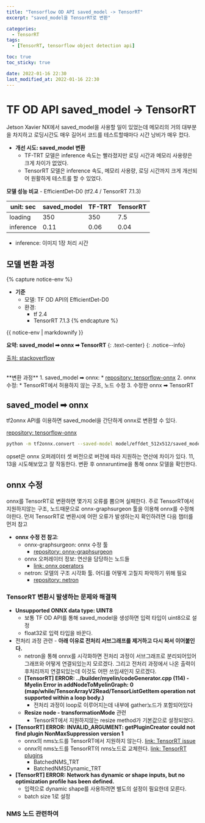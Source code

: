 ```yaml
---
title: "Tensorflow OD API saved_model -> TensorRT"
excerpt: "saved_model을 TensorRT로 변환"

categories:
  - TensorRT
tags:
  - [TensorRT, tensorflow object detection api]

toc: true
toc_sticky: true

date: 2022-01-16 22:30
last_modified_at: 2022-01-16 22:30
---
```


# TF OD API saved_model -> TensorRT

Jetson Xavier NX에서 saved_model을 사용할 일이 있었는데 메모리의 거의 대부분을 차지하고 로딩시간도 매우 길어서 코드를 테스트할때마다 시간 낭비가 매우 컸다.

* **개선 시도: saved_model 변환**
  * TF-TRT 모델은 inference 속도는 빨라졌지만 로딩 시간과 메모리 사용량은 크게 차이가 없었다.
  * TensorRT 모델은 inference 속도, 메모리 사용량, 로딩 시간까지 크게 개선되어 원활하게 테스트를 할 수 있었다.

**모델 성능 비교** - EfficientDet-D0 (tf2.4 / TensorRT 7.1.3)

|unit: sec|saved_model|TF-TRT|TensorRT|
|---------|-----------|------|--------|
|loading  |350        |350   |7.5     |
|inference|0.11       |0.06  |0.04    |

* inference: 이미지 1장 처리 시간

## 모델 변환 과정

{% capture notice-env %}
* **기준**
  * 모델: TF OD API의 EfficientDet-D0
  * 환경:
    * tf 2.4
    * TensorRT 7.1.3
{% endcapture %}

<div class="notice--warning">{{ notice-env | markdownify }}</div>

**요약: saved_model ➡ onnx ➡ TensorRT**
{: .text-center}
{: .notice--info}

<a href="https://stackoverflow.com/questions/66087844/jetson-nx-optimize-tensorflow-model-using-tensorrt" class="btn btn--inverse">출처: stackoverflow</a>

<br>
**변환 과정**
1. saved_model ➡ onnx:
  * <a href="https://github.com/onnx/tensorflow-onnx" class="btn btn--info">repository: tensorflow-onnx</a>
2. onnx 수정:
  * TensorRT에서 허용하지 않는 구조, 노드 수정
3. 수정한 onnx ➡ TensorRT



## saved_model ➡ onnx

tf2onnx API를 이용하면 saved_model을 간단하게 onnx로 변환할 수 있다.

<a href="https://github.com/onnx/tensorflow-onnx" class="btn btn--info">repository: tensorflow-onnx</a>

```bash
python -m tf2onnx.convert --saved-model model/effdet_512x512/saved_model/ --output effdet_origin.onnx --opset 11
```

opset은 onnx 오퍼레이터 셋 버전으로 버전에 따라 지원하는 연산에 차이가 있다. 11, 13을 시도해보았고 잘 작동한다. 변환 후 onnxruntime을 통해 onnx 모델을 확인한다.


## onnx 수정

onnx를 TensorRT로 변환하면 몇가지 오류를 뿜으며 실패한다. 주로 TensorRT에서 지원하지않는 구조, 노드때문으로 onnx-graphsurgeon 툴을 이용해 onnx를 수정해야한다. 먼저 TensorRT로 변환시에 어떤 오류가 발생하는지 확인하려면 다음 챕터를 먼저 참고

* **onnx 수정 전 참고**:
  * onnx-graphsurgeon: onnx 수정 툴
    * <a href="https://github.com/NVIDIA/TensorRT/tree/master/tools/onnx-graphsurgeon" class="btn btn--info">repository: onnx-graphsurgeon</a>
  * onnx 오퍼레이터 정보: 연산을 담당하는 노드들
    * <a href="https://github.com/onnx/onnx/blob/master/docs/Operators.md" class="btn btn--info">link: onnx operators</a>
  * netron: 모델의 구조 시각화 툴. 어디를 어떻게 고칠지 파악하기 위해 필요
    * <a href="https://github.com/lutzroeder/netron" class="btn btn--info">repository: netron</a>

### TensorRT 변환시 발생하는 문제와 해결책
* **Unsupported ONNX data type: UINT8**
  * 보통 TF OD API를 통해 saved_model을 생성하면 입력 타입이 uint8으로 설정
  * float32로 입력 타입을 바꾼다.
* 전처리 과정 관련 - **아래 이유로 전처리 서브그래프를 제거하고 다시 짜서 이어붙인다.**
  * netron을 통해 onnx를 시각화하면 전처리 과정이 서브그래프로 분리되어있어 그래프와 어떻게 연결되있는지 모르겠다. 그리고 전처리 과정에서 나온 출력이 후처리까지 연결되있는데 이것도 어떤 쓰임새인지 모르겠다.
  * **[TensorRT] ERROR: ../builder/myelin/codeGenerator.cpp (114) - Myelin Error in addNodeToMyelinGraph: 0 (map/while/TensorArrayV2Read/TensorListGetItem operation not supported within a loop body.)**
    * 전처리 과정이 loop로 이루어지는데 내부에 gather노드가 포함되어있다
  * **Resize node - transformationMode** 관련
    * TensorRT에서 지원하지않는 resize method가 기본값으로 설정되었다.
* **[TensorRT] ERROR: INVALID_ARGUMENT: getPluginCreator could not find plugin NonMaxSuppression version 1**
  * onnx의 nms노드를 TensorRT에서 지원하지 않는다. <a href="https://github.com/NVIDIA/TensorRT/issues/795" class="btn btn--info">link: TensorRT issue</a>
  * onnx의 nms노드를 TensorRT의 nms노드로 교체한다. <a href="https://github.com/NVIDIA/TensorRT/tree/release/7.2/plugin/batchedNMSPlugin" class="btn btn--info">link: TensorRT plugins</a>
    * BatchedNMS_TRT
    * BatchedNMSDynamic_TRT
* **[TensorRT] ERROR: Network has dynamic or shape inputs, but no optimization profile has been defined.**
  * 입력으로 dynamic shape를 사용하려면 별도의 설정이 필요한데 모른다.
  * batch size 1로 설정

### NMS 노드 관련하여
